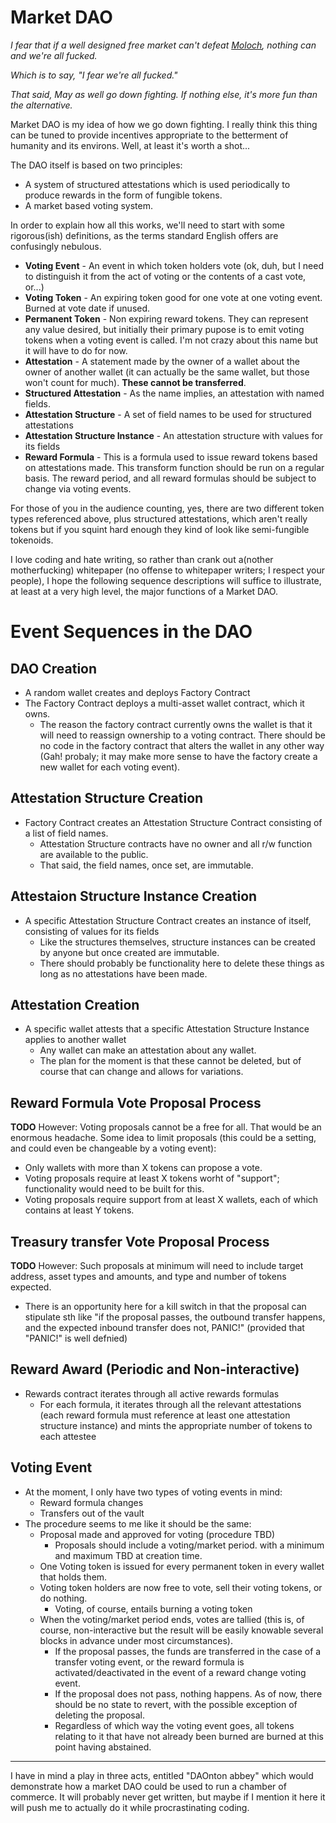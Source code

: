 # Market DAO


*I fear that if a well designed free market can't defeat [Moloch](https://slatestarcodex.com/2014/07/30/meditations-on-moloch/), nothing can and we're all fucked.*

*Which is to say, "I fear we're all fucked."*

*That said, May as well go down fighting.  If nothing else, it's more fun than the alternative.*

Market DAO is my idea of how we go down fighting.  I really think this thing can be tuned to provide incentives appropriate to the betterment of humanity and its environs.  Well, at least it's worth a shot...

The DAO itself is based on two principles:

- A system of structured attestations which is used periodically to produce rewards in the form of fungible tokens.
- A market based voting system.

In order to explain how all this works, we'll need to start with some rigorous(ish) definitions, as the terms standard English offers are confusingly nebulous.

- **Voting Event** -  An event in which token holders vote (ok, duh, but I need to distinguish it from the act of voting or the contents of a cast vote, or...)
- **Voting Token** - An expiring token good for one vote at one voting event.  Burned at vote date if unused.
- **Permanent Token** - Non expiring reward tokens.  They can represent any value desired, but initially their primary pupose is to emit voting tokens when a voting event is called.  I'm not crazy about this name but it will have to do for now.
- **Attestation** - A statement made by the owner of a wallet about the owner of another wallet (it can actually be the same wallet, but those won't count for much).  **These cannot be transferred**.
- **Structured Attestation** - As the name implies, an attestation with named fields.  
- **Attestation Structure** - A set of field names to be used for structured attestations
- **Attestation Structure Instance** - An attestation structure with values for its fields
- **Reward Formula** - This is a formula used to issue reward tokens based on attestations made.  This transform function should be run on a regular basis.  The reward period, and all reward formulas should be subject to change via voting events.

For those of you in the audience counting, yes, there are two different token types referenced above, plus structured attestations, which aren't really tokens but if you squint hard enough they kind of look like semi-fungible tokenoids.

I love coding and hate writing, so rather than crank out a(nother motherfucking) whitepaper (no offense to whitepaper writers; I respect your people), I hope the following sequence descriptions will suffice to illustrate, at least at a very high level, the major functions of a Market DAO.  

# Event Sequences in the DAO

## DAO Creation

- A random wallet creates and deploys Factory Contract
- The Factory Contract deploys a multi-asset wallet contract, which it owns.
  - The reason the factory contract currently owns the wallet is that it will need to reassign ownership to a voting contract.  There should be no code in the factory contract that alters the wallet in any other way (Gah!  probaly; it may make more sense to have the factory create a new wallet for each voting event).

## Attestation Structure Creation

- Factory Contract creates an Attestation Structure Contract consisting of a list of field names.
  - Attestation Structure contracts have no owner and all r/w function are available to the public.
  - That said, the field names, once set, are immutable.


## Attestaion Structure Instance Creation

- A specific Attestation Structure Contract creates an instance of itself, consisting of values for its fields
  - Like the structures themselves, structure instances can be created by anyone but once created are immutable.
  - There should probably be functionality here to delete these things as long as no attestations have been made.

## Attestation Creation

- A specific wallet attests that a specific Attestation Structure Instance applies to another wallet
  - Any wallet can make an attestation about any wallet.
  - The plan for the moment is that these cannot be deleted, but of course that can change and allows for variations.

## Reward Formula Vote Proposal Process
**TODO** However: Voting proposals cannot be a free for all.  That would be an enormous headache.  Some idea to limit proposals (this could be a setting, and could even be changeable by a voting event):
  - Only wallets with more than X tokens can propose a vote.
  - Voting proposals require at least X tokens worht of "support"; functionality would need to be built for this.
  - Voting proposals require support from at least X wallets, each of which contains at least Y tokens.


## Treasury transfer Vote Proposal Process
**TODO** However:  Such proposals at minimum will need to include target address, asset types and amounts, and type and number of tokens expected.  
- There is an opportunity here for a kill switch in that the proposal can stipulate sth like "if the proposal passes, the outbound transfer happens, and the expected inbound transfer does not, PANIC!" (provided that "PANIC!" is well defnied)

## Reward Award (Periodic and Non-interactive)
- Rewards contract iterates through all active rewards formulas
  - For each formula, it iterates through all the relevant attestations (each reward formula must reference at least one attestation structure instance) and mints the appropriate number of tokens to each attestee

## Voting Event
- At the moment, I only have two types of voting events in mind:
  - Reward formula changes
  - Transfers out of the vault
- The procedure seems to me like it should be the same:
  - Proposal made and approved for voting (procedure TBD)
    - Proposals should include a voting/market period. with a minimum and maximum TBD at creation time.
  - One Voting token is issued for every permanent token in every wallet that holds them.
  - Voting token holders are now free to vote, sell their voting tokens, or do nothing.
    - Voting, of course, entails burning a voting token
  - When the voting/market period ends, votes are tallied (this is, of course, non-interactive but the result will be easily knowable several blocks in advance under most circumstances).
    - If the proposal passes, the funds are transferred in the case of a transfer voting event, or the reward formula is activated/deactivated in the event of a reward change voting event.
    - If the proposal does not pass, nothing happens.  As of now, there should be no state to revert, with the possible exception of deleting the proposal.
    - Regardless of which way the voting event goes, all tokens relating to it that have not already been burned are burned at this point having abstained.

---

I have in mind a play in three acts, entitled "DAOnton abbey" which would demonstrate how a market DAO could be used to run a chamber of commerce.  It will probably never get written, but maybe if I mention it here it will push me to actually do it while procrastinating coding.  